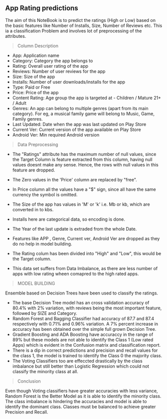 ## App Rating predictions

The aim of this NoteBook is to predict the ratings (High or Low) based on the basic features like Number of Installs, Size, Number of Reviews etc. This ia a classification Problem and involves lot of preprocessing of the attributes.

> Column Description

*	App: Application name
*	Category: Category the app belongs to
*	Rating: Overall user rating of the app 
*	Reviews: Number of user reviews for the app
*	Size: Size of the app 
*	Installs: Number of user downloads/installs for the app 
*	Type: Paid or Free
*	Price: Price of the app
*	Content Rating: Age group the app is targeted at - Children / Mature 21+ / Adult
*	Genres: An app can belong to multiple genres (apart from its main category). For eg, a musical family game will belong to Music, Game, Family genres.
*	Last Updated: Date when the app was last updated on Play Store 
*	Current Ver: Current version of the app available on Play Store 
*	Android Ver: Min required Android version 

> Data Preprocessing

* The  "Ratings" attribute has the maximum number of null values, since the Target Column is feature extracted from this column, having null values doesnt make any sense. Hence, the rows with null values in this feature are dropped.
* The Zero values in the 'Price' column are replaced by "free".
* In Price column all the values have a "$" sign, since all have the same currency the symbol is omitted.
* The Size of the app has values in 'M' or 'k' i.e. Mb or kb, which are converted in to kbs.
* Installs here are categorical data, so encoding is done.
* The Year of the last update is extraded from the whole Date.


* Features like APP , Genre, Current ver, Android Ver are dropped as they do no help in model building.
* The Rating colum has been divided into "High" and "Low", this would be the Target column.
* This data set suffers from Data Imbalance, as there are less number of apps with low rating wheen comapred to the high rated apps.

> MODEL BUILDING

Ensemble based on Decision Trees have been used to classify the ratings. 

* The base Decision Tree model has an cross validation accuracy of 80.4% with 2% variation, with reviews being the most important feature, followed by SIZE and Category.
* Random Forest and Bagging Classifier had accuracy of 87.7 and 87.4 respectively with 0.71% and 0.96% variation. A 7% percent increase in accuracy has been obtained over the simple full grown Decision Tree.
* Gradient Boosting and ADA Boosting have accuraccy in the range of 89% but these models are not able to identify the Class 1 (Low rated Apps) which is evident in the Confusion matrix and classification report.
* There is a dip in correct predictions and precision and recall values for the class 1, the model is trained to identify the Class 0 the majority class.
* The Voting Classifiers too are effeccted drastically by the class imbalance but still better than Logistic Regression which could not classify the minority class at all.

> Conclusion

Even though Voting classifiers have greater accuracies with less variance, Random Forest is the Better Model as it is able to identify the minority class. The class imbalance is hindering the accuracies and model is able to identify the dominant class. Classes must be balanced to achieve greater Precision and Recall.

